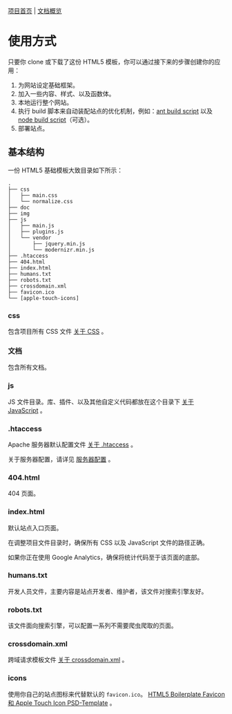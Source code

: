 [项目首页](http://html5boilerplate.com) | [文档概览](TOC.md)

# 使用方式

只要你 clone 或下载了这份 HTML5 模板，你可以通过接下来的步骤创建你的应用：

1. 为网站设定基础框架。
2. 加入一些内容、样式、以及函数体。
3. 本地运行整个网站。
4. 执行 build 脚本来自动装配站点的优化机制，例如：[ant build script](https://github.com/h5bp/ant-build-script) 以及 [node
   build script](https://github.com/h5bp/node-build-script)（可选）。
5. 部署站点。


## 基本结构

一份 HTML5 基础模板大致目录如下所示：

```
.
├── css
│   ├── main.css
│   └── normalize.css
├── doc
├── img
├── js
│   ├── main.js
│   ├── plugins.js
│   └── vendor
│       ├── jquery.min.js
│       └── modernizr.min.js
├── .htaccess
├── 404.html
├── index.html
├── humans.txt
├── robots.txt
├── crossdomain.xml
├── favicon.ico
└── [apple-touch-icons]
```

### css

包含项目所有 CSS 文件 [关于 CSS](css.md) 。

### 文档

包含所有文档。

### js

JS 文件目录。库、插件、以及其他自定义代码都放在这个目录下 [关于 JavaScript](js.md) 。

### .htaccess

Apache 服务器默认配置文件 [关于 .htaccess](htaccess.md) 。

关于服务器配置，请详见 [服务器配置](https://github.com/h5bp/server-configs) 。

### 404.html

404 页面。

### index.html

默认站点入口页面。

在调整项目文件目录时，确保所有 CSS 以及 JavaScript 文件的路径正确。

如果你正在使用 Google Analytics，确保将统计代码至于该页面的底部。

### humans.txt

开发人员文件，主要内容是站点开发者、维护者，该文件对搜索引擎友好。

### robots.txt

该文件面向搜索引擎，可以配置一系列不需要爬虫爬取的页面。

### crossdomain.xml

跨域请求模板文件 [关于 crossdomain.xml](crossdomain.md) 。

### icons

使用你自己的站点图标来代替默认的 `favicon.ico`。 [HTML5 Boilerplate Favicon 和 Apple Touch Icon PSD-Template](http://drublic.de/blog/html5-boilerplate-favicons-psd-template/) 。
